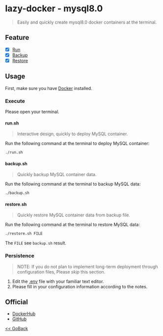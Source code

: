 # lazy-docker - mysql8.0

> Easily and quickly create mysql8.0 docker containers at the terminal.

## Feature

- [x] [Run](#runsh)
- [x] [Backup](#backupsh)
- [x] [Restore](#restoresh)

## Usage

First, make sure you have [Docker](https://docs.docker.com/) installed.

### Execute

Please open your terminal.

#### **run.sh**

> Interactive design, quickly to deploy MySQL container.

Run the following command at the terminal to deploy MySQL container: 
```bash
./run.sh
```

#### **backup.sh**

> Quickly backup MySQL container data.

Run the following command at the terminal to backup MySQL data: 
```bash
./backup.sh
```

#### **restore.sh**

> Quickly restore MySQL container data from backup file.

Run the following command at the terminal to restore MySQL data: 
```bash
./restore.sh FILE
```
The `FILE` see `backup.sh` result.

### Persistence

> NOTE: If you do not plan to implement long-term deployment through configuration files,
Please _skip_ this section.

1. Edit the [.env](https://github.com/WindomZ/lazy-docker/blob/master/mysql/8.0/.env) file with your familiar text editor.
1. Please fill in your configuration information according to the notes.

## Official

- [DockerHub](https://hub.docker.com/_/mysql/)
- [GitHub](https://github.com/docker-library/mysql/tree/master/8.0)

[<< GoBack](https://github.com/WindomZ/lazy-docker#readme)
